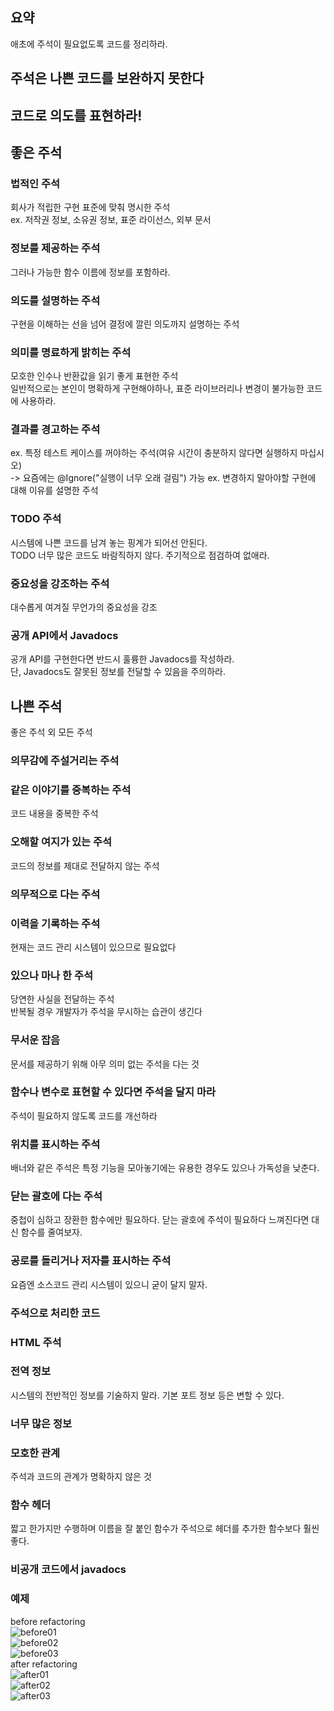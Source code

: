## 요약
애초에 주석이 필요없도록 코드를 정리하라.

## 주석은 나쁜 코드를 보완하지 못한다

## 코드로 의도를 표현하라!

## 좋은 주석
### 법적인 주석
회사가 적립한 구현 표준에 맞춰 명시한 주석  
ex. 저작권 정보, 소유권 정보, 표준 라이선스, 외부 문서

### 정보를 제공하는 주석
그러나 가능한 함수 이름에 정보를 포함하라.

### 의도를 설명하는 주석
구현을 이해하는 선을 넘어 결정에 깔린 의도까지 설명하는 주석

### 의미를 명료하게 밝히는 주석
모호한 인수나 반환값을 읽기 좋게 표현한 주석  
일반적으로는 본인이 명확하게 구현해야하나, 표준 라이브러리나 변경이 불가능한 코드에 사용하라.

### 결과를 경고하는 주석
ex. 특정 테스트 케이스를 꺼야하는 주석(여유 시간이 충분하지 않다면 실행하지 마십시오)  
-> 요즘에는 @Ignore("실행이 너무 오래 걸림") 가능
ex. 변경하지 말아야할 구현에 대해 이유를 설명한 주석

### TODO 주석
시스템에 나쁜 코드를 남겨 놓는 핑계가 되어선 안된다.  
TODO 너무 많은 코드도 바람직하지 않다. 주기적으로 점검하여 없애라.

### 중요성을 강조하는 주석
대수롭게 여겨질 무언가의 중요성을 강조

### 공개 API에서 Javadocs
공개 API를 구현한다면 반드시 훌륭한 Javadocs를 작성하라.  
단, Javadocs도 잘못된 정보를 전달할 수 있음을 주의하라.

## 나쁜 주석
좋은 주석 외 모든 주석

### 의무감에 주설거리는 주석

### 같은 이야기를 중복하는 주석
코드 내용을 중복한 주석

### 오해할 여지가 있는 주석
코드의 정보를 제대로 전달하지 않는 주석

### 의무적으로 다는 주석

### 이력을 기록하는 주석
현재는 코드 관리 시스템이 있으므로 필요없다

### 있으나 마나 한 주석
당연한 사실을 전달하는 주석  
반복될 경우 개발자가 주석을 무시하는 습관이 생긴다

### 무서운 잡음
문서를 제공하기 위해 아무 의미 없는 주석을 다는 것

### 함수나 변수로 표현할 수 있다면 주석을 달지 마라
주석이 필요하지 않도록 코드를 개선하라

### 위치를 표시하는 주석
배너와 같은 주석은 특정 기능을 모아놓기에는 유용한 경우도 있으나 가독성을 낮춘다.

### 닫는 괄호에 다는 주석
중첩이 심하고 장환한 함수에만 필요하다. 닫는 괄호에 주석이 필요하다 느껴진다면 대신 함수를 줄여보자.

### 공로를 돌리거나 저자를 표시하는 주석
요즘엔 소스코드 관리 시스템이 있으니 굳이 달지 말자.

### 주석으로 처리한 코드

### HTML 주석

### 전역 정보
시스템의 전반적인 정보를 기술하지 말라. 기본 포트 정보 등은 변할 수 있다.

### 너무 많은 정보 

### 모호한 관계
주석과 코드의 관계가 명확하지 않은 것

### 함수 헤더
짧고 한가지만 수행하며 이름을 잘 붙인 함수가 주석으로 헤더를 추가한 함수보다 훨씬 좋다.

### 비공개 코드에서 javadocs

### 예제
before refactoring  
![before01](./img/04_01_before01.png)  
![before02](./img/04_01_before02.png)  
![before03](./img/04_01_before03.png)  
after refactoring  
![after01](./img/04_02_after01.png)  
![after02](./img/04_02_after02.png)  
![after03](./img/04_02_after03.png)  